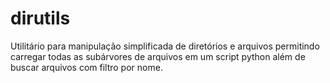 # dirutils
Utilitário para manipulação simplificada de diretórios e arquivos permitindo carregar todas as subárvores de arquivos em um script python além de buscar arquivos com filtro por nome.
